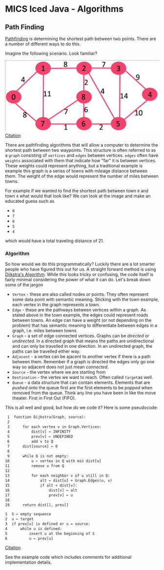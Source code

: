 # MICS Iced Java - Algorithms

## Path Finding

[Pathfinding](https://en.wikipedia.org/wiki/Pathfinding) is determining the shortest path between two points. There are a number of different ways to do this.

Imagine the following scenario. Look familiar?

![graph](/docs/graph.png "graph")
[Citation](https://www.geeksforgeeks.org/dijkstras-shortest-path-algorithm-greedy-algo-7/)

There are pathfinding algorithms that will allow a computer to determine the shortest path between two waypoints. This structure is often referred to as a `graph` consisting of `vertices` and `edges` between vertices. `edges` often have `weights` associated with them that indicate how "far" it is between vertices. These weights could represent anything, but a traditional example is example this graph is a series of towns with mileage distance between them. The weight of the edge would represent the number of miles between towns.

For example if we wanted to find the shortest path between town `0` and town `4` what would that look like? We can look at the image and make an educated guess such as

- `0`
- `7`
- `6`
- `5`
- `4`

which would have a total traveling distance of 21.

### Algorithm

So how would we do this programmatically? Luckily there are a lot smarter people who have figured this out for us. A straight forward method is using [Dijkstra's Algorithm](https://en.wikipedia.org/wiki/Dijkstra%27s_algorithm). While this looks tricky or confusing, the code itself is fairly minimal considering the power of what it can do. Let's break down some of the jargon

- `Vertex` - these are also called nodes or points. They often represent some data point with semantic meaning. Sticking with the town example, each vertex in the graph represents a town.
- `Edge` - these are the pathways between vertices within a graph. As stated above in the town example, the edges could represent roads between towns. An edge can have a weight (or not depending on the problem) that has semantic meaning to differentiate between edges in a graph, i.e. miles between towns
- `Graph` - a set of edge connected vertices. Graphs can be _directed_ or _undirected_. In a directed graph that means the paths are unidirectional and can only be travelled in one direction. In an undirected graph, the paths can be travelled either way.
- `Adjacent` - a vertex can be ajacent to another vertex if there is a path between them. Remember if a graph is directed the edges only go one way so adjacent does not just mean _connected_.
- `Source` - the vertex where we are starting from
- `Destination` - the vertex we want to reach. Often called `target`as well.
- `Queue` - a data structure that can contain elements. Elements that are _pushed_ onto the queue first are the first elements to be _popped_ when removed from the queue. Think any line you have been in like the move theater. First in First Out (FIFO).

This is all well and good, but how do we code it? Here is some pseudocode:

```
 1  function Dijkstra(Graph, source):
 2
 3      for each vertex v in Graph.Vertices:
 4          dist[v] ← INFINITY
 5          prev[v] ← UNDEFINED
 6          add v to Q
 7      dist[source] ← 0
 8
 9      while Q is not empty:
10          u ← vertex in Q with min dist[u]
11          remove u from Q
12
13          for each neighbor v of u still in Q:
14              alt ← dist[u] + Graph.Edges(u, v)
15              if alt < dist[v]:
16                  dist[v] ← alt
17                  prev[v] ← u
18
19      return dist[], prev[]
```

```
1  S ← empty sequence
2  u ← target
3  if prev[u] is defined or u = source:
4      while u is defined:
5          insert u at the beginning of S
6          u ← prev[u]
```

[Citation](https://en.wikipedia.org/wiki/Dijkstra%27s_algorithm#Pseudocode)

See the example code which includes comments for additional implementation details.
